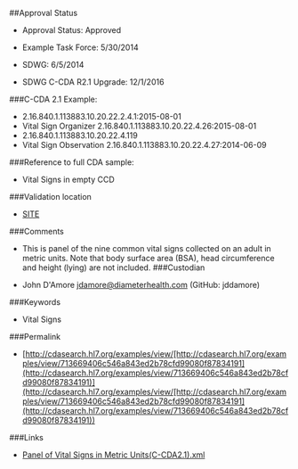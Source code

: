 ##Approval Status 

* Approval Status: Approved
* Example Task Force: 5/30/2014
* SDWG: 6/5/2014

* SDWG C-CDA R2.1 Upgrade: 12/1/2016    

###C-CDA 2.1 Example: 


* 2.16.840.1.113883.10.20.22.2.4.1:2015-08-01
* Vital Sign Organizer 2.16.840.1.113883.10.20.22.4.26:2015-08-01
* 2.16.840.1.113883.10.20.22.4.119
* Vital Sign Observation 2.16.840.1.113883.10.20.22.4.27:2014-06-09

###Reference to full CDA sample:
* Vital Signs in empty CCD


###Validation location

* [SITE](https://sitenv.org/c-cda-validator)


###Comments

* This is panel of the nine common vital signs collected on an adult in metric units. Note that body surface area (BSA), head circumference and height (lying) are not included.
###Custodian

* John D'Amore jdamore@diameterhealth.com (GitHub: jddamore)



###Keywords

* Vital Signs

###Permalink 

* [http://cdasearch.hl7.org/examples/view/[http://cdasearch.hl7.org/examples/view/713669406c546a843ed2b78cfd99080f87834191](http://cdasearch.hl7.org/examples/view/713669406c546a843ed2b78cfd99080f87834191)](http://cdasearch.hl7.org/examples/view/[http://cdasearch.hl7.org/examples/view/713669406c546a843ed2b78cfd99080f87834191](http://cdasearch.hl7.org/examples/view/713669406c546a843ed2b78cfd99080f87834191))

###Links 

* [Panel of Vital Signs in Metric Units(C-CDA2.1).xml](https://github.com/HL7/C-CDA-Examples/tree/master/Vital%20Signs/Panel%20of%20Vital%20Signs%20in%20Metric%20Units/Panel%20of%20Vital%20Signs%20in%20Metric%20Units%28C-CDA2.1%29.xml)

